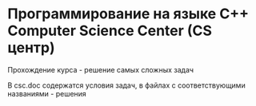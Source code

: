 # Программирование на языке C++ Computer Science Center (CS центр)
Прохождение курса - решение самых сложных задач

В csc.doc содержатся условия задач, в файлах с соответствующими названиями - решения
